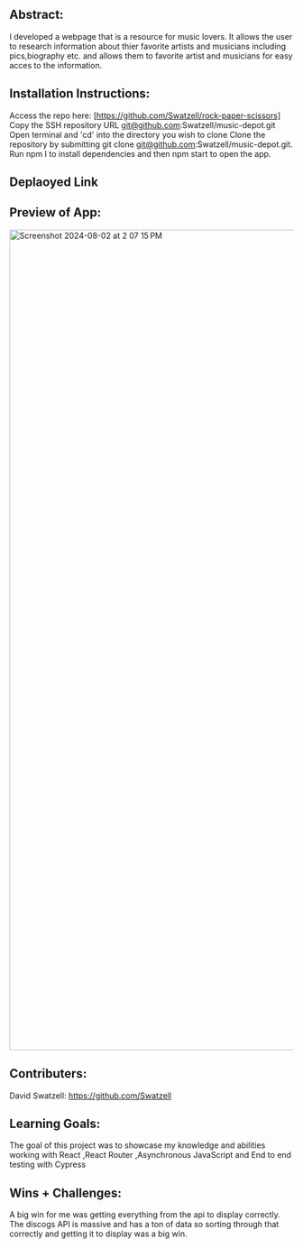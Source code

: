 ## Abstract:

I developed a webpage that is a resource for music lovers. It allows the user to research information about thier favorite artists and musicians including pics,biography etc. and allows them to favorite artist and musicians for easy acces to the information.

## Installation Instructions:

Access the repo here: [https://github.com/Swatzell/rock-paper-scissors] Copy the SSH repository URL git@github.com:Swatzell/music-depot.git Open terminal and 'cd' into the directory you wish to clone Clone the repository by submitting git clone git@github.com:Swatzell/music-depot.git. Run npm I to install dependencies and then npm start to open the app.

## Deplaoyed Link

## Preview of App: 

<img width="1456" alt="Screenshot 2024-08-02 at 2 07 15 PM" src="https://github.com/user-attachments/assets/c113a664-d38d-4b91-9bc6-8b7e4d078ccb">


## Contributers:

David Swatzell: https://github.com/Swatzell

## Learning Goals:

The goal of this project was to showcase my knowledge and abilities working with React ,React Router ,Asynchronous JavaScript and End to end testing with Cypress

## Wins + Challenges:

A big win for me was getting everything from the api to display correctly. The discogs API is massive and has a ton of data so sorting through that correctly and getting it to display was a big win.
